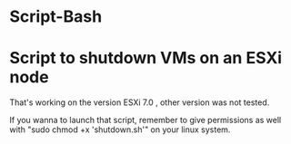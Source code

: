 # Script-Bash

# Script to shutdown VMs on an ESXi node 

That's working on the version ESXi 7.0 , other version was not tested.

If you wanna to launch that script, remember to give permissions as well with "sudo chmod +x 'shutdown.sh'" on your linux system.





